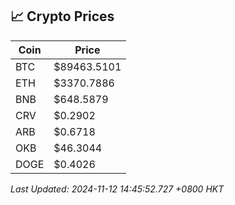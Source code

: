 ## 📈 Crypto Prices

| Coin | Price |
| ---- | ----- |
| BTC | $89463.5101 |
| ETH | $3370.7886 |
| BNB | $648.5879 |
| CRV | $0.2902 |
| ARB | $0.6718 |
| OKB | $46.3044 |
| DOGE | $0.4026 |

_Last Updated: 2024-11-12 14:45:52.727 +0800 HKT_